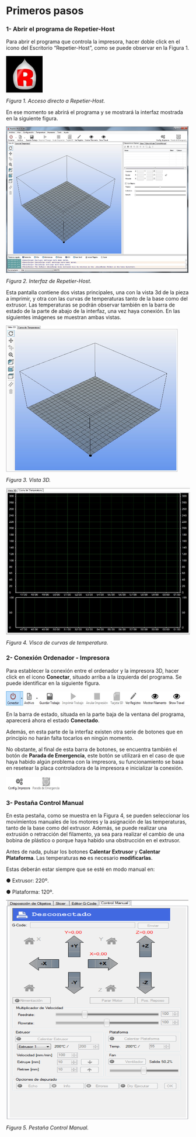# Primeros pasos


### 1- **Abrir el programa de Repetier-Host**


Para abrir el programa que controla la impresora, hacer doble click en el icono del Escritorio  “Repetier-Host”, como se puede observar en la Figura 1.

<img src="rh.jpg" alt="rh" height="100" width="100" align="middle">

*Figura 1. Acceso directo a Repetier-Host.*

En ese momento se abrirá el programa y se mostrará la interfaz mostrada en la siguiente figura.

<img src="irh.jpg" alt="irh" height="400" width="500" align="middle">

*Figura 2. Interfaz de Repetier-Host.*

Esta pantalla contiene dos vistas principales, una con la vista 3d de la pieza a imprimir, y otra con las curvas de temperaturas tanto de la base como del extrusor. Las temperaturas se podrán observar también en la barra de estado de la parte de abajo de la interfaz, una vez haya conexión.
En las siguientes imágenes se muestran ambas vistas.

<img src="i1.jpg" alt="i1" height="400" width="470" align="middle">

*Figura 3. Vista 3D.*

<img src="i2.jpg" alt="i2" height="400" width="600" align="middle">

*Figura 4. Visca de curvas de temperatura.*



### 2- **Conexión Ordenador - Impresora**



Para establecer la conexión entre el ordenador y la impresora 3D, hacer click en el icono **Conectar**, situado arriba a la izquierda del programa. Se puede identificar en la siguiente figura.

<img src="A.jpg" alt="i2" height="40" width="600" align="middle">
 
En la barra de estado, situada en la parte baja de la ventana del programa, aparecerá ahora el estado **Conectado**.

Además, en esta parte de la interfaz existen otra serie de botones que en principio no harán falta tocarlos en ningún momento.

No obstante, al final de esta barra de botones, se encuentra también el botón de **Parada de Emergencia**, este botón se utilizará en el caso de que haya habido algún problema con la impresora, su funcionamiento se basa en resetear la placa controladora de la impresora e inicializar la conexión.

<img src="B.jpg" alt="i2" height="40" width="150" align="middle">


### 3- **Pestaña Control Manual**


En esta pestaña, como se muestra en la Figura 4, se pueden seleccionar los movimientos manuales de los motores y la asignación de las temperaturas, tanto de la base como del extrusor. Además, se puede realizar una extrusión o retracción del filamento, ya sea para realizar el cambio de una bobina de plástico o porque haya habido una obstrucción en el extrusor.

Antes de nada, pulsar los botones **Calentar Extrusor** y **Calentar Plataforma**. Las temperaturas **no** es necesario **modificarlas**.

Estas deberán estar siempre que se esté en modo manual en:

●	Extrusor: 220º.

●	Plataforma: 120º.
	

<img src="c.png" alt="c" height="600" width="500" align="middle">

*Figura 5. Pestaña Control Manual.*









